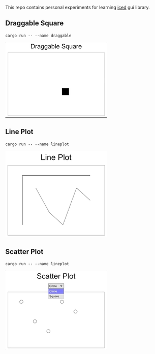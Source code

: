 This repo contains personal experiments for learning [iced](https://github.com/hecrj/iced) gui library.

## Draggable Square

```shell
cargo run -- --name draggable
```

![draggable](./images/draggable.gif)

## Line Plot

```shell
cargo run -- --name lineplot
```

<img src="./images/lineplot.png" width="320">

## Scatter Plot

```shell
cargo run -- --name lineplot
```

![scatterplot](./images/scatterplot.gif)
